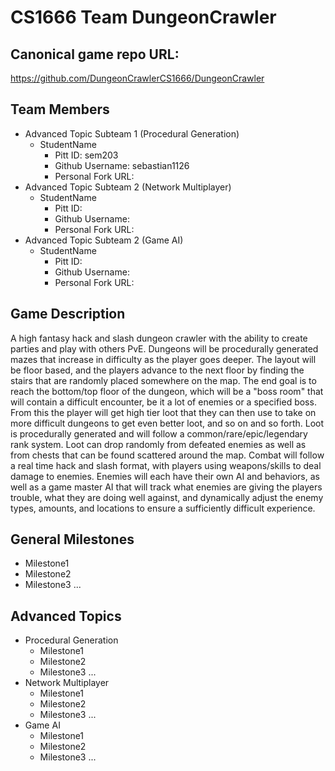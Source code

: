 # CS1666 Team DungeonCrawler

## Canonical game repo URL:

https://github.com/DungeonCrawlerCS1666/DungeonCrawler

## Team Members
* Advanced Topic Subteam 1 (Procedural Generation)
	* StudentName
		* Pitt ID: sem203
		* Github Username: sebastian1126
		* Personal Fork URL:
* Advanced Topic Subteam 2 (Network Multiplayer)
	* StudentName
		* Pitt ID:
		* Github Username:
		* Personal Fork URL:
* Advanced Topic Subteam 2 (Game AI)
	* StudentName
		* Pitt ID:
		* Github Username:
		* Personal Fork URL:

## Game Description
A high fantasy hack and slash dungeon crawler with the ability to create parties and play with others PvE.  Dungeons will be procedurally generated mazes that increase in difficulty as the player goes deeper.  The layout will be floor based, and the players advance to the next floor by finding the stairs that are randomly placed somewhere on the map.  The end goal is to reach the bottom/top floor of the dungeon, which will be a "boss room" that will contain a difficult encounter, be it a lot of enemies or a specified boss.  From this the player will get high tier loot that they can then use to take on more difficult dungeons to get even better loot, and so on and so forth.  Loot is procedurally generated and will follow a common/rare/epic/legendary rank system.  Loot can drop randomly from defeated enemies as well as from chests that can be found scattered around the map.  Combat will follow a real time hack and slash format, with players using weapons/skills to deal damage to enemies.  Enemies will each have their own AI and behaviors, as well as a game master AI that will track what enemies are giving the players trouble, what they are doing well against, and dynamically adjust the enemy types, amounts, and locations to ensure a sufficiently difficult experience.
## General Milestones

* Milestone1
* Milestone2
* Milestone3
...

## Advanced Topics

* Procedural Generation
	* Milestone1
	* Milestone2
	* Milestone3
	...
* Network Multiplayer
	* Milestone1
	* Milestone2
	* Milestone3
	...
* Game AI
	* Milestone1
	* Milestone2
	* Milestone3
	...
